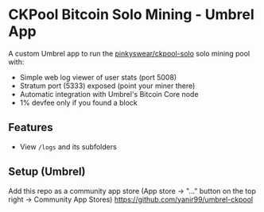 # CKPool Bitcoin Solo Mining - Umbrel App

A custom Umbrel app to run the [pinkyswear/ckpool-solo](https://hub.docker.com/r/pinkyswear/ckpool-solo) solo mining pool with:

- Simple web log viewer of user stats (port 5008)
- Stratum port (5333) exposed (point your miner there)
- Automatic integration with Umbrel's Bitcoin Core node
- 1% devfee only if you found a block 

## Features

- View `/logs` and its subfolders

## Setup (Umbrel)

Add this repo as a community app store (App store -> "..." button on the top right -> Community App Stores)
   https://github.com/yanir99/umbrel-ckpool
